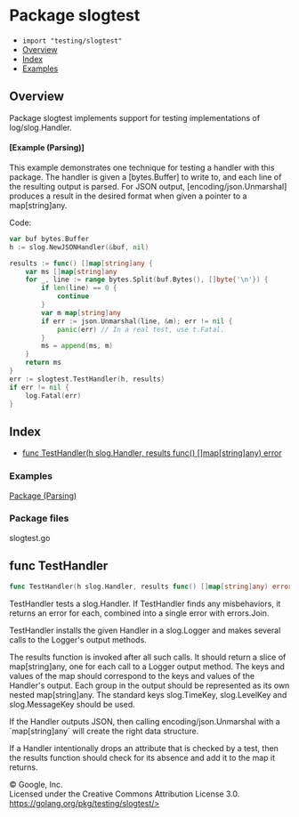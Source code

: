 Package slogtest
================

-   `import "testing/slogtest"`
-   [Overview](#pkg-overview)
-   [Index](#pkg-index)
-   [Examples](#pkg-examples)

Overview 
--------

Package slogtest implements support for testing implementations of
log/slog.Handler.

#### [Example (Parsing)]

This example demonstrates one technique for testing a handler with this
package. The handler is given a \[bytes.Buffer\] to write to, and each
line of the resulting output is parsed. For JSON output,
\[encoding/json.Unmarshal\] produces a result in the desired format when
given a pointer to a map\[string\]any.

Code:

```go
var buf bytes.Buffer
h := slog.NewJSONHandler(&buf, nil)

results := func() []map[string]any {
    var ms []map[string]any
    for _, line := range bytes.Split(buf.Bytes(), []byte{'\n'}) {
        if len(line) == 0 {
            continue
        }
        var m map[string]any
        if err := json.Unmarshal(line, &m); err != nil {
            panic(err) // In a real test, use t.Fatal.
        }
        ms = append(ms, m)
    }
    return ms
}
err := slogtest.TestHandler(h, results)
if err != nil {
    log.Fatal(err)
}
```

Index 
-----

-   [func TestHandler(h slog.Handler, results func()
    \[\]map\[string\]any) error](#TestHandler)

 
### Examples

[Package (Parsing)](#example__parsing)


### Package files

slogtest.go

func TestHandler 
-------------------------------------------------

```go
func TestHandler(h slog.Handler, results func() []map[string]any) error
```

TestHandler tests a slog.Handler. If TestHandler finds any misbehaviors,
it returns an error for each, combined into a single error with
errors.Join.

TestHandler installs the given Handler in a slog.Logger and makes
several calls to the Logger\'s output methods.

The results function is invoked after all such calls. It should return a
slice of map\[string\]any, one for each call to a Logger output method.
The keys and values of the map should correspond to the keys and values
of the Handler\'s output. Each group in the output should be represented
as its own nested map\[string\]any. The standard keys slog.TimeKey,
slog.LevelKey and slog.MessageKey should be used.

If the Handler outputs JSON, then calling encoding/json.Unmarshal with a
\`map\[string\]any\` will create the right data structure.

If a Handler intentionally drops an attribute that is checked by a test,
then the results function should check for its absence and add it to the
map it returns.

 
© Google, Inc.\
Licensed under the Creative Commons Attribution License 3.0.\
https://golang.org/pkg/testing/slogtest/>

